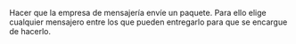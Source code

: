 Hacer que la empresa de mensajería envíe un paquete. Para ello elige cualquier mensajero entre los que pueden entregarlo para que se encargue de hacerlo.